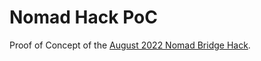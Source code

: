 # Nomad Hack PoC

Proof of Concept of the [August 2022 Nomad Bridge Hack](https://rekt.news/nomad-rekt/).
